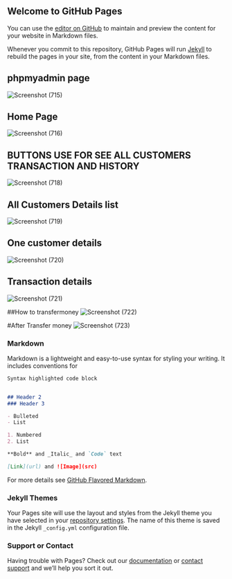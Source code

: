 ## Welcome to GitHub Pages

You can use the [editor on GitHub](https://github.com/PradnyaTawar/PradnyaTawarBasicBank.github.io/edit/master/README.md) to maintain and preview the content for your website in Markdown files.

Whenever you commit to this repository, GitHub Pages will run [Jekyll](https://jekyllrb.com/) to rebuild the pages in your site, from the content in your Markdown files.

## phpmyadmin page
![Screenshot (715)](https://user-images.githubusercontent.com/78145883/124713509-4683fc80-df1e-11eb-8340-94cf57920cf1.png)

## Home Page
![Screenshot (716)](https://user-images.githubusercontent.com/78145883/124714014-e17cd680-df1e-11eb-85b4-beeea28ad12f.png)

## BUTTONS USE FOR SEE ALL CUSTOMERS TRANSACTION AND HISTORY
![Screenshot (718)](https://user-images.githubusercontent.com/78145883/124714051-e93c7b00-df1e-11eb-831f-9e582e067832.png)

## All Customers Details list
![Screenshot (719)](https://user-images.githubusercontent.com/78145883/124714062-ec376b80-df1e-11eb-9325-d732df1e2144.png)

## One customer details
![Screenshot (720)](https://user-images.githubusercontent.com/78145883/124714078-ef325c00-df1e-11eb-9a0c-a09900308dc4.png)

## Transaction details
![Screenshot (721)](https://user-images.githubusercontent.com/78145883/124714088-f2c5e300-df1e-11eb-8ad1-3e14a3c4c326.png)

##How to transfermoney
![Screenshot (722)](https://user-images.githubusercontent.com/78145883/124714096-f48fa680-df1e-11eb-8913-022021a73f1e.png)

#After Transfer money
![Screenshot (723)](https://user-images.githubusercontent.com/78145883/124714104-f78a9700-df1e-11eb-8263-00aaa30656a0.png)



### Markdown

Markdown is a lightweight and easy-to-use syntax for styling your writing. It includes conventions for

```markdown
Syntax highlighted code block


## Header 2
### Header 3

- Bulleted
- List

1. Numbered
2. List

**Bold** and _Italic_ and `Code` text

[Link](url) and ![Image](src)
```

For more details see [GitHub Flavored Markdown](https://guides.github.com/features/mastering-markdown/).

### Jekyll Themes

Your Pages site will use the layout and styles from the Jekyll theme you have selected in your [repository settings](https://github.com/PradnyaTawar/PradnyaTawarBasicBank.github.io/settings/pages). The name of this theme is saved in the Jekyll `_config.yml` configuration file.

### Support or Contact

Having trouble with Pages? Check out our [documentation](https://docs.github.com/categories/github-pages-basics/) or [contact support](https://support.github.com/contact) and we’ll help you sort it out.
